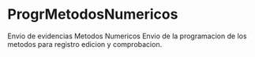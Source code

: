 # ProgrMetodosNumericos
Envio de evidencias Metodos Numericos
Envio de la programacion de los metodos para registro edicion y comprobacion.
